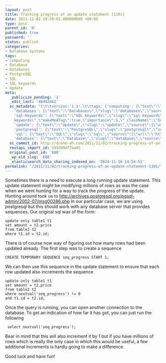 ```yaml
---
layout: post
title: Tracking progress of an update statement [1101]
date: 2011-11-02 19:59:02.000000000 +00:00
type: post
parent_id: '0'
published: true
password: ''
status: publish
categories:
- Database Systems
tags:
- computing
- Database
- Databases
- PostgreSQL
- SQL
- SQL keywords
- Update
meta:
  _publicize_pending: '1'
  _edit_last: '48492462'
  oc_metadata: "{\t\tversion:'1.1',\t\ttags: {'computing': {\"text\":\"Computing\",\"slug\":\"computing\",\"source\":{\"url\":\"http://d.opencalais.com/dochash-1/7644252a-6749-3bf2-8f11-ee98edeb48ad/SocialTag/1\",\"subjectURL\":null,\"type\":{\"url\":\"http://s.opencalais.com/1/type/tag/SocialTag\",\"name\":\"SocialTag\",\"_className\":\"ArtifactType\"},\"name\":\"Computing\",\"makeMeATag\":true,\"importance\":1,\"_className\":\"SocialTag\",\"normalizedRelevance\":1},\"bucketName\":\"current\",\"bucketPlacement\":\"auto\",\"_className\":\"Tag\"},
    'databases': {\"text\":\"Databases\",\"slug\":\"databases\",\"source\":{\"url\":\"http://d.opencalais.com/dochash-1/7644252a-6749-3bf2-8f11-ee98edeb48ad/SocialTag/3\",\"subjectURL\":null,\"type\":{\"url\":\"http://s.opencalais.com/1/type/tag/SocialTag\",\"name\":\"SocialTag\",\"_className\":\"ArtifactType\"},\"name\":\"Databases\",\"makeMeATag\":true,\"importance\":1,\"_className\":\"SocialTag\",\"normalizedRelevance\":1},\"bucketName\":\"current\",\"bucketPlacement\":\"auto\",\"_className\":\"Tag\"},
    'sql-keywords': {\"text\":\"SQL keywords\",\"slug\":\"sql-keywords\",\"source\":{\"url\":\"http://d.opencalais.com/dochash-1/7644252a-6749-3bf2-8f11-ee98edeb48ad/SocialTag/7\",\"subjectURL\":null,\"type\":{\"url\":\"http://s.opencalais.com/1/type/tag/SocialTag\",\"name\":\"SocialTag\",\"_className\":\"ArtifactType\"},\"name\":\"SQL
    keywords\",\"makeMeATag\":true,\"importance\":1,\"_className\":\"SocialTag\",\"normalizedRelevance\":1},\"bucketName\":\"current\",\"bucketPlacement\":\"auto\",\"_className\":\"Tag\"},
    'update': {\"text\":\"Update\",\"slug\":\"update\",\"source\":{\"url\":\"http://d.opencalais.com/dochash-1/7644252a-6749-3bf2-8f11-ee98edeb48ad/SocialTag/8\",\"subjectURL\":null,\"type\":{\"url\":\"http://s.opencalais.com/1/type/tag/SocialTag\",\"name\":\"SocialTag\",\"_className\":\"ArtifactType\"},\"name\":\"Update\",\"makeMeATag\":true,\"importance\":1,\"_className\":\"SocialTag\",\"normalizedRelevance\":1},\"bucketName\":\"current\",\"bucketPlacement\":\"auto\",\"_className\":\"Tag\"},
    'postgresql': {\"text\":\"PostgreSQL\",\"slug\":\"postgresql\",\"source\":{\"url\":\"http://d.opencalais.com/dochash-1/7644252a-6749-3bf2-8f11-ee98edeb48ad/SocialTag/9\",\"subjectURL\":null,\"type\":{\"url\":\"http://s.opencalais.com/1/type/tag/SocialTag\",\"name\":\"SocialTag\",\"_className\":\"ArtifactType\"},\"name\":\"PostgreSQL\",\"makeMeATag\":true,\"importance\":1,\"_className\":\"SocialTag\",\"normalizedRelevance\":1},\"bucketName\":\"current\",\"bucketPlacement\":\"auto\",\"_className\":\"Tag\"},
    'sql': {\"text\":\"SQL\",\"slug\":\"sql\",\"source\":{\"url\":\"http://d.opencalais.com/dochash-1/7644252a-6749-3bf2-8f11-ee98edeb48ad/SocialTag/10\",\"subjectURL\":null,\"type\":{\"url\":\"http://s.opencalais.com/1/type/tag/SocialTag\",\"name\":\"SocialTag\",\"_className\":\"ArtifactType\"},\"name\":\"SQL\",\"makeMeATag\":true,\"importance\":1,\"_className\":\"SocialTag\",\"normalizedRelevance\":1},\"bucketName\":\"current\",\"bucketPlacement\":\"auto\",\"_className\":\"Tag\"},
    'database': {\"text\":\"Database\",\"slug\":\"database\",\"source\":{\"url\":\"http://d.opencalais.com/dochash-1/7644252a-6749-3bf2-8f11-ee98edeb48ad/SocialTag/11\",\"subjectURL\":null,\"type\":{\"url\":\"http://s.opencalais.com/1/type/tag/SocialTag\",\"name\":\"SocialTag\",\"_className\":\"ArtifactType\"},\"name\":\"Database\",\"makeMeATag\":true,\"importance\":1,\"_className\":\"SocialTag\",\"normalizedRelevance\":1},\"bucketName\":\"current\",\"bucketPlacement\":\"auto\",\"_className\":\"Tag\"}}\t}"
  oc_commit_id: http://drone-ah.com/2011/11/02/tracking-progress-of-an-update-statement-1101/1320263945
  restapi_import_id: 591d994f7aad5
  original_post_id: '688'
  _wp_old_slug: '688'
  _elasticsearch_data_sharing_indexed_on: '2024-11-18 14:54:51'
permalink: "/2011/11/02/tracking-progress-of-an-update-statement-1101/"
---
```


Sometimes there is a need to execute a long running update statement.
This update statement might be modifying millions of rows as was the
case when we went hunting for a way to track the progress of the update.
Hunting around took us
to <http://archives.postgresql.org/pgsql-admin/2002-07/msg00286.php> In
our particular case, we are using postgresql but this should work with
any database server that provides sequences. Our original sql was of the
form:

    update only table1 t1
    set amount = t2.price
    from table2 t2
    where t1.id = t2.id;

There is of course now way of figuring out how many rows had been
updated already. The first step was to create a sequence

    CREATE TEMPORARY SEQUENCE seq_progress START 1;

We can then use this sequence in the update statement to ensure that
each row updated also increments the sequence

    update only table1 t1
    set amount = t2.price
    from table2 t2
    where nextval('seq_progress') != 0
    and t1.id = t2.id;

Once the query is running, you can open another connection to the
database. To get an indication of how far it has got, you can just run
the following

     select nextval('seq_progress');

Bear in mind that this will also increment it by 1 but if you have
millions of rows which is really the only case in which this would be
useful, a few additional increments is hardly going to make a
difference.

Good luck and have fun!
